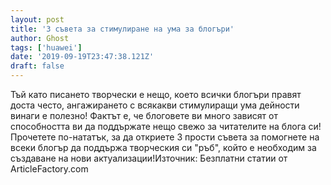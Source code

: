 ```yaml
---
layout: post
title: '3 съвета за стимулиране на ума за блогъри'
author: Ghost
tags: ['huawei']
date: '2019-09-19T23:47:38.121Z'
draft: false
---
```


Тъй като писането творчески е нещо, което всички блогъри правят доста често, ангажирането с всякакви стимулиращи ума дейности винаги е полезно! Фактът е, че блоговете ви много зависят от способността ви да поддържате нещо свежо за читателите на блога си! Прочетете по-нататък, за да откриете 3 прости съвета за помогнете на всеки блогър да поддържа творческия си "ръб", който е необходим за създаване на нови актуализации!Източник: Безплатни статии от ArticleFactory.com
